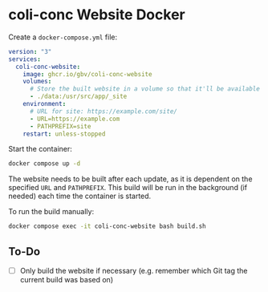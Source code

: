 # coli-conc Website Docker

Create a `docker-compose.yml` file:

```yml
version: "3"
services:
  coli-conc-website:
    image: ghcr.io/gbv/coli-conc-website
    volumes:
      # Store the built website in a volume so that it'll be available after container updates (to minimize downtime)
      - ./data:/usr/src/app/_site
    environment:
      # URL for site: https://example.com/site/
      - URL=https://example.com
      - PATHPREFIX=site
    restart: unless-stopped
```

Start the container:

```sh
docker compose up -d
```

The website needs to be built after each update, as it is dependent on the specified `URL` and `PATHPREFIX`. This build will be run in the background (if needed) each time the container is started.

To run the build manually:

```sh
docker compose exec -it coli-conc-website bash build.sh
```

## To-Do
- [ ] Only build the website if necessary (e.g. remember which Git tag the current build was based on)
